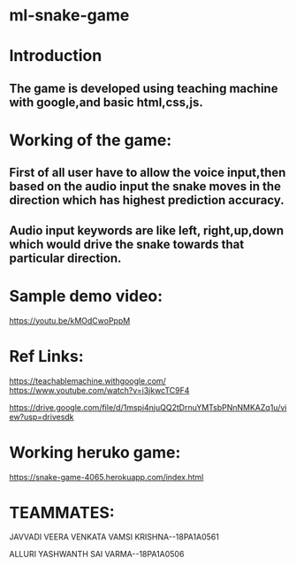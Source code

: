 # ml-snake-game

# Introduction
## The game is developed using teaching machine with google,and basic html,css,js.

# Working of the game:

## First of all user have to allow the voice input,then based on the audio input the snake moves in the direction which has highest prediction accuracy.
## Audio input keywords are like left, right,up,down which would drive the snake towards that particular direction.

# Sample demo video:
https://youtu.be/kMOdCwoPppM


# Ref Links:
https://teachablemachine.withgoogle.com/
https://www.youtube.com/watch?v=i3jkwcTC9F4

https://drive.google.com/file/d/1mspi4njuQQ2tDrnuYMTsbPNnNMKAZq1u/view?usp=drivesdk

# Working heruko game:
https://snake-game-4065.herokuapp.com/index.html

# TEAMMATES:
JAVVADI VEERA VENKATA VAMSI KRISHNA--18PA1A0561

ALLURI YASHWANTH SAI VARMA--18PA1A0506
